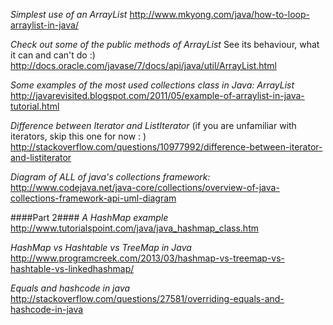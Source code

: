 *Simplest use of an ArrayList*
http://www.mkyong.com/java/how-to-loop-arraylist-in-java/

*Check out some of the public methods of ArrayList*
See its behaviour, what it can and can't do :)  
http://docs.oracle.com/javase/7/docs/api/java/util/ArrayList.html

*Some examples of the most used collections class in Java: ArrayList*
http://javarevisited.blogspot.com/2011/05/example-of-arraylist-in-java-tutorial.html

*Difference between Iterator and ListIterator* (if you are unfamiliar with iterators, skip this one for now : )
http://stackoverflow.com/questions/10977992/difference-between-iterator-and-listiterator

*Diagram of ALL of java's collections framework:*
http://www.codejava.net/java-core/collections/overview-of-java-collections-framework-api-uml-diagram

####Part 2####
*A HashMap example*  
http://www.tutorialspoint.com/java/java_hashmap_class.htm

*HashMap vs Hashtable vs TreeMap in Java*  
http://www.programcreek.com/2013/03/hashmap-vs-treemap-vs-hashtable-vs-linkedhashmap/

*Equals and hashcode in java*
http://stackoverflow.com/questions/27581/overriding-equals-and-hashcode-in-java

